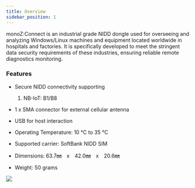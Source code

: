 ```yaml
---
title: Overview
sidebar_position: 1
---
```


monoZ:Connect is an industrial grade NIDD dongle used for overseeing and analyzing Windows/Linux machines and equipment located worldwide in hospitals and factories. It is specifically developed to meet the stringent data security requirements of these industries, ensuring reliable remote diagnostics monitoring.

### Features
- Secure NIDD connectivity supporting 
   1. NB-IoT: B1/B8 

- 1 x SMA connector for external cellular antenna 

- USB for host interaction 

- Operating Temperature: 10 °C to 35 °C 

- Supported carrier: SoftBank NIDD SIM 

- Dimensions: 63.7㎜　x　42.0㎜　x　20.6㎜ 

- Weight: 50 grams

 <div className="card">
    <div className="card__body">
<img src={require('@site/static/img/monoz-Connect.png').default} className="img-center" />
</div>
</div>